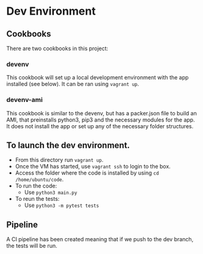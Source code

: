 # Dev Environment

## Cookbooks

There are two cookbooks in this project:

### devenv

This cookbook will set up a local development environment with the app installed (see below). It can be ran using `vagrant up`.

### devenv-ami

This cookbook is similar to the devenv, but has a packer.json file to build an AMI, that preinstalls python3, pip3 and the necessary modules for the app. It does not install the app or set up any of the necessary folder structures.

## To launch the dev environment.

- From this directory run `vagrant up`.
- Once the VM has started, use `vagrant ssh` to login to the box.
- Access the folder where the code is installed by using `cd /home/ubuntu/code`.
- To run the code:
  - Use `python3 main.py`
- To reun the tests:
  - Use `python3 -m pytest tests`

## Pipeline

A CI pipeline has been created meaning that if we push to the dev branch, the tests will be run. 
